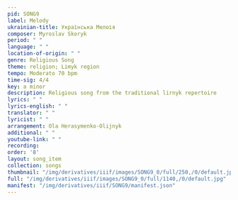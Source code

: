 ```yaml
---
pid: SONG9
label: Melody
ukrainian-title: Українська Мелоія
composer: Myroslav Skoryk
period: " "
language: " "
location-of-origin: " "
genre: Religious Song
theme: religion; Limyk region
tempo: Moderato 70 bpm
time-sig: 4/4
key: a minor
description: Religious song from the traditional lirnyk repertoire
lyrics: " "
lyrics-english: " "
translator: " "
lyricist: " "
arrangement: Ola Herasymenko-Olijnyk
additional: " "
youtube-link: " "
recording:
order: '8'
layout: song_item
collection: songs
thumbnail: "/img/derivatives/iiif/images/SONG9_0/full/250,/0/default.jpg"
full: "/img/derivatives/iiif/images/SONG9_0/full/1140,/0/default.jpg"
manifest: "/img/derivatives/iiif/SONG9/manifest.json"
---
```

